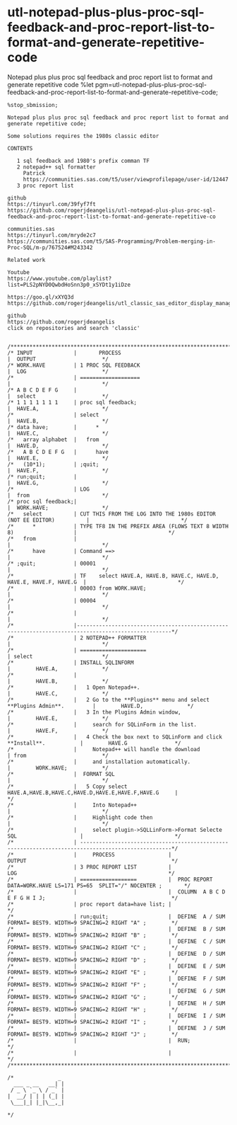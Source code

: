 # utl-notepad-plus-plus-proc-sql-feedback-and-proc-report-list-to-format-and-generate-repetitive-code
Notepad plus plus proc sql feedback and proc report list to format and generate repetitive code
    %let pgm=utl-notepad-plus-plus-proc-sql-feedback-and-proc-report-list-to-format-and-generate-repetitive-code;

    %stop_sbmission;

    Notepad plus plus proc sql feedback and proc report list to format and generate repetitive code;

    Some solutions requires the 1980s classic editor

    CONTENTS

       1 sql feedback and 1980's prefix comman TF
       2 notepad++ sql formatter
         Patrick
         https://communities.sas.com/t5/user/viewprofilepage/user-id/12447
       3 proc report list

    github
    https://tinyurl.com/39fyf7ft
    https://github.com/rogerjdeangelis/utl-notepad-plus-plus-proc-sql-feedback-and-proc-report-list-to-format-and-generate-repetitive-co

    communities.sas
    https://tinyurl.com/mryde2c7
    https://communities.sas.com/t5/SAS-Programming/Problem-merging-in-Proc-SQL/m-p/767524#M243342

    Related work

    Youtube
    https://www.youtube.com/playlist?list=PLS2pNYD0QwbdHoSnn3p0_xSYDt1y1iDze

    https://goo.gl/xXYQ3d
    https://github.com/rogerjdeangelis/utl_classic_sas_editor_display_manager_commands_improved

    github
    https://github.com/rogerjdeangelis
    click on repositories and search 'classic'


    /**************************************************************************************************************************/
    /* INPUT             |       PROCESS                                                        |  OUTPUT                     */
    /* WORK.HAVE         | 1 PROC SQL FEEDBACK                                                  |  LOG                        */
    /*                   | ===================                                                  |                             */
    /* A B C D E F G     |                                                                      |  select                     */
    /* 1 1 1 1 1 1 1     | proc sql feedback;                                                   |  HAVE.A,                    */
    /*                   | select                                                               |  HAVE.B,                    */
    /* data have;        |      *                                                               |  HAVE.C,                    */
    /*   array alphabet  |   from                                                               |  HAVE.D,                    */
    /*   A B C D E F G   |      have                                                            |  HAVE.E,                    */
    /*   (10*1);         | ;quit;                                                               |  HAVE.F,                    */
    /* run;quit;         |                                                                      |  HAVE.G,                    */
    /*                   | LOG                                                                  |  from                       */
    /* proc sql feedback;|                                                                      |  WORK.HAVE;                 */
    /*   select          | CUT THIS FROM THE LOG INTO THE 1980s EDITOR (NOT EE EDITOR)          |                             */
    /*      *            | TYPE TF8 IN THE PREFIX AREA (FLOWS TEXT 8 WIDTH 8)                   |                             */
    /*   from            |                                                                      |                             */
    /*      have         | Command ==>                                                          |                             */
    /* ;quit;            | 00001                                                                |                             */
    /*                   | TF    select HAVE.A, HAVE.B, HAVE.C, HAVE.D, HAVE.E, HAVE.F, HAVE.G  |                             */
    /*                   | 00003 from WORK.HAVE;                                                |                             */
    /*                   | 00004                                                                |                             */
    /*                   |                                                                      |                             */
    /*                   |----------------------------------------------------------------------------------------------------*/
    /*                   | 2 NOTEPAD++ FORMATTER                                                |                             */
    /*                   | =====================                                                | select                      */
    /*                   | INSTALL SQLINFORM                                                    |        HAVE.A,              */
    /*                   |                                                                      |        HAVE.B,              */
    /*                   |   1 Open Notepad++.                                                  |        HAVE.C,              */
    /*                   |   2 Go to the **Plugins** menu and select **Plugins Admin**.         |        HAVE.D,              */
    /*                   |   3 In the Plugins Admin window,                                     |        HAVE.E,              */
    /*                   |     search for SQLinForm in the list.                                |        HAVE.F,              */
    /*                   |   4 Check the box next to SQLinForm and click **Install**.           |        HAVE.G               */
    /*                   |     Notepad++ will handle the download                               | from                        */
    /*                   |     and installation automatically.                                  |        WORK.HAVE;           */
    /*                   |  FORMAT SQL                                                          |                             */
    /*                   |   5 Copy select HAVE.A,HAVE.B,HAVE.C,HAVE.D,HAVE.E,HAVE.F,HAVE.G     |                             */
    /*                   |     Into Notepad++                                                   |                             */
    /*                   |     Highlight code then                                              |                             */
    /*                   |     select plugin->SQLLinForm->Format Selecte SQL                    |                             */
    /*                   | ---------------------------------------------------------------------------------------------------*/
    /*                   |     PROCESS                 |                  OUTPUT                                              */
    /*                   | 3 PROC REPORT LIST          |                   LOG                                                */
    /*                   | ==================          |  PROC REPORT DATA=WORK.HAVE LS=171 PS=65  SPLIT="/" NOCENTER ;       */
    /*                   |                             |  COLUMN  A B C D E F G H I J;                                        */
    /*                   | proc report data=have list; |                                                                      */
    /*                   | run;quit;                   |  DEFINE  A / SUM FORMAT= BEST9. WIDTH=9 SPACING=2 RIGHT "A" ;        */
    /*                   |                             |  DEFINE  B / SUM FORMAT= BEST9. WIDTH=9 SPACING=2 RIGHT "B" ;        */
    /*                   |                             |  DEFINE  C / SUM FORMAT= BEST9. WIDTH=9 SPACING=2 RIGHT "C" ;        */
    /*                   |                             |  DEFINE  D / SUM FORMAT= BEST9. WIDTH=9 SPACING=2 RIGHT "D" ;        */
    /*                   |                             |  DEFINE  E / SUM FORMAT= BEST9. WIDTH=9 SPACING=2 RIGHT "E" ;        */
    /*                   |                             |  DEFINE  F / SUM FORMAT= BEST9. WIDTH=9 SPACING=2 RIGHT "F" ;        */
    /*                   |                             |  DEFINE  G / SUM FORMAT= BEST9. WIDTH=9 SPACING=2 RIGHT "G" ;        */
    /*                   |                             |  DEFINE  H / SUM FORMAT= BEST9. WIDTH=9 SPACING=2 RIGHT "H" ;        */
    /*                   |                             |  DEFINE  I / SUM FORMAT= BEST9. WIDTH=9 SPACING=2 RIGHT "I" ;        */
    /*                   |                             |  DEFINE  J / SUM FORMAT= BEST9. WIDTH=9 SPACING=2 RIGHT "J" ;        */
    /*                   |                             |  RUN;                                                                */
    /*                   |                             |                                                                      */
    /**************************************************************************************************************************/

    /*              _
      ___ _ __   __| |
     / _ \ `_ \ / _` |
    |  __/ | | | (_| |
     \___|_| |_|\__,_|

    */
